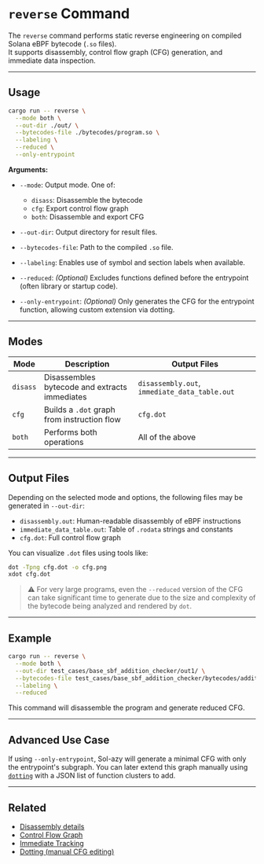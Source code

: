 # `reverse` Command

The `reverse` command performs static reverse engineering on compiled Solana eBPF bytecode (`.so` files).  
It supports disassembly, control flow graph (CFG) generation, and immediate data inspection.

---

## Usage

```bash
cargo run -- reverse \
  --mode both \
  --out-dir ./out/ \
  --bytecodes-file ./bytecodes/program.so \
  --labeling \
  --reduced \
  --only-entrypoint
```

**Arguments:**

* `--mode`: Output mode. One of:
  * `disass`: Disassemble the bytecode
  * `cfg`: Export control flow graph
  * `both`: Disassemble and export CFG
  
* `--out-dir`: Output directory for result files.
* `--bytecodes-file`: Path to the compiled `.so` file.
* `--labeling`: Enables use of symbol and section labels when available.
* `--reduced`: *(Optional)* Excludes functions defined before the entrypoint (often library or startup code).
* `--only-entrypoint`: *(Optional)* Only generates the CFG for the entrypoint function, allowing custom extension via dotting.

---

## Modes

| Mode     | Description                                   | Output Files                                  |
| -------- | --------------------------------------------- | --------------------------------------------- |
| `disass` | Disassembles bytecode and extracts immediates | `disassembly.out`, `immediate_data_table.out` |
| `cfg`    | Builds a `.dot` graph from instruction flow   | `cfg.dot`                                     |
| `both`   | Performs both operations                      | All of the above                              |

---

## Output Files

Depending on the selected mode and options, the following files may be generated in `--out-dir`:

* `disassembly.out`: Human-readable disassembly of eBPF instructions
* `immediate_data_table.out`: Table of `.rodata` strings and constants
* `cfg.dot`: Full control flow graph

You can visualize `.dot` files using tools like:

```bash
dot -Tpng cfg.dot -o cfg.png
xdot cfg.dot
```

> ⚠️ For very large programs, even the `--reduced` version of the CFG can take significant time to generate due to the size and complexity of the bytecode being analyzed and rendered by `dot`.

---

## Example

```bash
cargo run -- reverse \
  --mode both \
  --out-dir test_cases/base_sbf_addition_checker/out1/ \
  --bytecodes-file test_cases/base_sbf_addition_checker/bytecodes/addition_checker.so \
  --labeling \
  --reduced
```

This command will disassemble the program and generate reduced CFG.

---

## Advanced Use Case

If using `--only-entrypoint`, Sol-azy will generate a minimal CFG with only the entrypoint's subgraph.
You can later extend this graph manually using [`dotting`](../reverse/dotting.md) with a JSON list of function clusters to add.

---

## Related

* [Disassembly details](../reverse/disassembly.md)
* [Control Flow Graph](../reverse/cfg.md)
* [Immediate Tracking](../reverse/immediates.md)
* [Dotting (manual CFG editing)](../reverse/dotting.md)